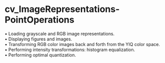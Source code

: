 # cv_ImageRepresentations-PointOperations

• Loading grayscale and RGB image representations.<br/>
• Displaying figures and images.<br/>
• Transforming RGB color images back and forth from the YIQ color space.<br/>
• Performing intensity transformations: histogram equalization.<br/>
• Performing optimal quantization.<br/>
